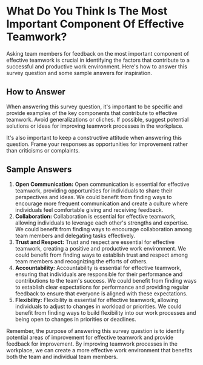 What Do You Think Is The Most Important Component Of Effective Teamwork?
===============================================================================================

Asking team members for feedback on the most important component of effective teamwork is crucial in identifying the factors that contribute to a successful and productive work environment. Here's how to answer this survey question and some sample answers for inspiration.

How to Answer
-------------

When answering this survey question, it's important to be specific and provide examples of the key components that contribute to effective teamwork. Avoid generalizations or cliches. If possible, suggest potential solutions or ideas for improving teamwork processes in the workplace.

It's also important to keep a constructive attitude when answering this question. Frame your responses as opportunities for improvement rather than criticisms or complaints.

Sample Answers
--------------

1. **Open Communication:** Open communication is essential for effective teamwork, providing opportunities for individuals to share their perspectives and ideas. We could benefit from finding ways to encourage more frequent communication and create a culture where individuals feel comfortable giving and receiving feedback.
2. **Collaboration:** Collaboration is essential for effective teamwork, allowing individuals to leverage each other's strengths and expertise. We could benefit from finding ways to encourage collaboration among team members and delegating tasks effectively.
3. **Trust and Respect:** Trust and respect are essential for effective teamwork, creating a positive and productive work environment. We could benefit from finding ways to establish trust and respect among team members and recognizing the efforts of others.
4. **Accountability:** Accountability is essential for effective teamwork, ensuring that individuals are responsible for their performance and contributions to the team's success. We could benefit from finding ways to establish clear expectations for performance and providing regular feedback to ensure that everyone is aligned with these expectations.
5. **Flexibility:** Flexibility is essential for effective teamwork, allowing individuals to adjust to changes in workload or priorities. We could benefit from finding ways to build flexibility into our work processes and being open to changes in priorities or deadlines.

Remember, the purpose of answering this survey question is to identify potential areas of improvement for effective teamwork and provide feedback for improvement. By improving teamwork processes in the workplace, we can create a more effective work environment that benefits both the team and individual team members.
